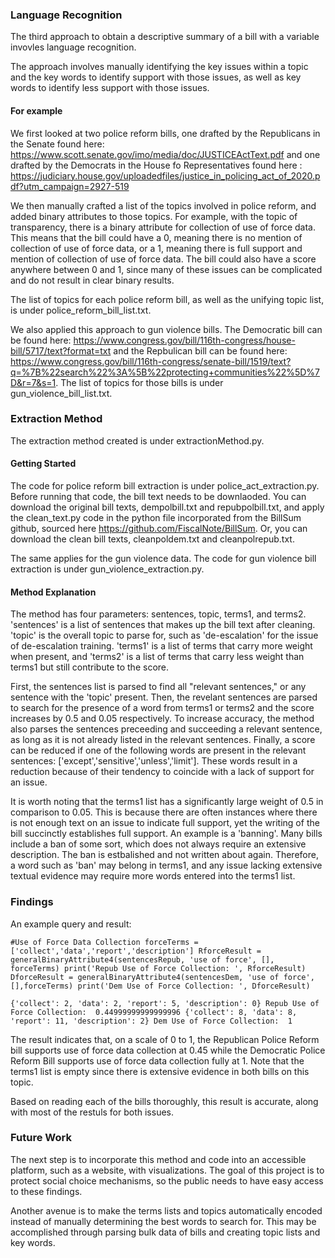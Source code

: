 ### Language Recognition

The third approach to obtain a descriptive summary of a bill with a variable invovles language recognition. 

The approach involves manually identifying the key issues within a topic and the key words to identify support with those issues, as well as key words to identify less support with those issues. 

#### For example

We first looked at two police reform bills, one drafted by the Republicans in the Senate found here: https://www.scott.senate.gov/imo/media/doc/JUSTICEActText.pdf and one drafted by the Democrats in the House fo Representatives found here : https://judiciary.house.gov/uploadedfiles/justice_in_policing_act_of_2020.pdf?utm_campaign=2927-519

We then manually crafted a list of the topics involved in police reform, and added binary attributes to those topics. For example, with the topic of transparency, there is a binary attribute for collection of use of force data. This means that the bill could have a 0, meaning there is no mention of collection of use of force data, or a 1, meaning there is full support and mention of collection of use of force data. The bill could also have a score anywhere between 0 and 1, since many of these issues can be complicated and do not result in clear binary results. 

The list of topics for each police reform bill, as well as the unifying topic list, is under police_reform_bill_list.txt.

We also applied this approach to gun violence bills. The Democratic bill can be found here: https://www.congress.gov/bill/116th-congress/house-bill/5717/text?format=txt and the Repbulican bill can be found here: https://www.congress.gov/bill/116th-congress/senate-bill/1519/text?q=%7B%22search%22%3A%5B%22protecting+communities%22%5D%7D&r=7&s=1. The list of topics for those bills is under gun_violence_bill_list.txt.

### Extraction Method

The extraction method created is under extractionMethod.py. 

#### Getting Started

The code for police reform bill extraction is under police_act_extraction.py. Before running that code, the bill text needs to be downlaoded. You can download the original bill texts, dempolbill.txt and repubpolbill.txt, and apply the clean_text.py code in the python file incorporated from the BillSum github, sourced here https://github.com/FiscalNote/BillSum. Or, you can download the clean bill texts, cleanpoldem.txt and cleanpolrepub.txt. 

The same applies for the gun violence data. The code for gun violence bill extraction is under gun_violence_extraction.py.  

#### Method Explanation 
 
The method has four parameters: sentences, topic, terms1, and terms2. 'sentences' is a list of sentences that makes up the bill text after cleaning. 'topic' is the overall topic to parse for, such as 'de-escalation' for the issue of de-escalation training. 'terms1' is a list of terms that carry more weight when present, and 'terms2' is a list of terms that carry less weight than terms1 but still contribute to the score. 

First, the sentences list is parsed to find all "relevant sentences,"  or any sentence with the 'topic' present. Then, the revelant sentences are parsed to search for the presence of a word from terms1 or terms2 and the score increases by 0.5 and 0.05 respectively. To increase accuracy, the method also parses the sentences preceeding and succeeding a relevant sentence, as long as it is not already listed in the relevant sentences. Finally, a score can be reduced if one of the following words are present in the relevant sentences: ['except','sensitive','unless','limit']. These words result in a reduction because of their tendency to coincide with a lack of support for an issue. 

It is worth noting that the terms1 list has a significantly large weight of 0.5 in comparison to 0.05. This is because there are often instances where there is not enough text on an issue to indicate full support, yet the writing of the bill succinctly establishes full support. An example is a 'banning'. Many bills include a ban of some sort, which does not always require an extensive description. The ban is estbalished and not written about again. Therefore, a word such as 'ban' may belong in terms1, and any issue lacking extensive textual evidence may require more words entered into the terms1 list. 


### Findings 

An example query and result:

``
#Use of Force Data Collection
forceTerms = ['collect','data','report','description']
RforceResult = generalBinaryAttribute4(sentencesRepub, 'use of force', [], forceTerms)
print('Repub Use of Force Collection: ', RforceResult)
DforceResult = generalBinaryAttribute4(sentencesDem, 'use of force', [],forceTerms)
print('Dem Use of Force Collection: ', DforceResult)
``

``
{'collect': 2, 'data': 2, 'report': 5, 'description': 0}
Repub Use of Force Collection:  0.44999999999999996
{'collect': 8, 'data': 8, 'report': 11, 'description': 2}
Dem Use of Force Collection:  1
``

The result indicates that, on a scale of 0 to 1, the Republican Police Reform bill supports use of force data collection at 0.45 while the Democratic Police Reform Bill supports use of force data collection fully at 1. Note that the terms1 list is empty since there is extensive evidence in both bills on this topic. 

Based on reading each of the bills thoroughly, this result is accurate, along with most of the restuls for both issues. 


### Future Work

The next step is to incorporate this method and code into an accessible platform, such as a website, with visualizations. The goal of this project is to protect social choice mechanisms, so the public needs to have easy access to these findings. 

Another avenue is to make the terms lists and topics automatically encoded instead of manually determining the best words to search for. This may be accomplished through parsing bulk data of bills and creating topic lists and key words. 
